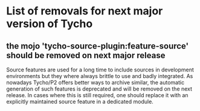 # List of removals for next major version of Tycho

## the mojo 'tycho-source-plugin:feature-source' should be removed on next major release

Source features are used for a long time to include sources in development environments but they where always brittle to use and badly integrated. As nowadays Tycho/P2 offers better ways to archive similar,
the automatic generation of such features is deprecated and will be removed on the next release. In cases where this is still required, one should replace it with an explicitly maintained source feature in a dedicated module.